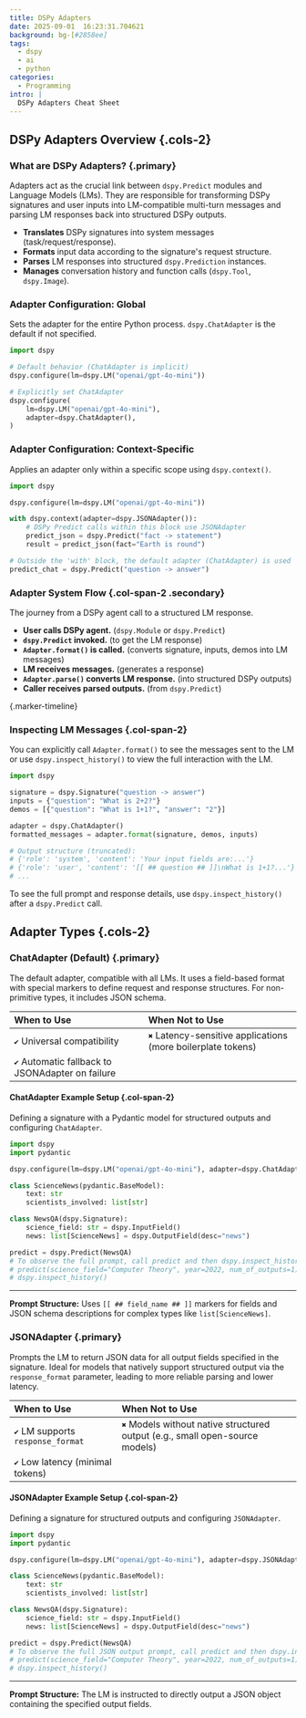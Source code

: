 ```yaml
---
title: DSPy Adapters
date: 2025-09-01  16:23:31.704621
background: bg-[#2858ee]
tags:
  - dspy
  - ai
  - python
categories:
  - Programming
intro: |
  DSPy Adapters Cheat Sheet
---
```


## DSPy Adapters Overview {.cols-2}

### What are DSPy Adapters? {.primary}

Adapters act as the crucial link between `dspy.Predict` modules and Language Models (LMs). They are responsible for transforming DSPy signatures and user inputs into LM-compatible multi-turn messages and parsing LM responses back into structured DSPy outputs.

- **Translates** DSPy signatures into system messages (task/request/response).
- **Formats** input data according to the signature's request structure.
- **Parses** LM responses into structured `dspy.Prediction` instances.
- **Manages** conversation history and function calls (`dspy.Tool`, `dspy.Image`).

### Adapter Configuration: Global

Sets the adapter for the entire Python process. `dspy.ChatAdapter` is the default if not specified.

```python
import dspy

# Default behavior (ChatAdapter is implicit)
dspy.configure(lm=dspy.LM("openai/gpt-4o-mini"))

# Explicitly set ChatAdapter
dspy.configure(
    lm=dspy.LM("openai/gpt-4o-mini"),
    adapter=dspy.ChatAdapter(),
)
```

### Adapter Configuration: Context-Specific

Applies an adapter only within a specific scope using `dspy.context()`.

```python
import dspy

dspy.configure(lm=dspy.LM("openai/gpt-4o-mini"))

with dspy.context(adapter=dspy.JSONAdapter()):
    # DSPy Predict calls within this block use JSONAdapter
    predict_json = dspy.Predict("fact -> statement")
    result = predict_json(fact="Earth is round")

# Outside the 'with' block, the default adapter (ChatAdapter) is used
predict_chat = dspy.Predict("question -> answer")
```

### Adapter System Flow {.col-span-2 .secondary}

The journey from a DSPy agent call to a structured LM response.

- **User calls DSPy agent.** (`dspy.Module` or `dspy.Predict`)
- **`dspy.Predict` invoked.** (to get the LM response)
- **`Adapter.format()` is called.** (converts signature, inputs, demos into LM messages)
- **LM receives messages.** (generates a response)
- **`Adapter.parse()` converts LM response.** (into structured DSPy outputs)
- **Caller receives parsed outputs.** (from `dspy.Predict`)

{.marker-timeline}

### Inspecting LM Messages {.col-span-2}

You can explicitly call `Adapter.format()` to see the messages sent to the LM or use `dspy.inspect_history()` to view the full interaction with the LM.

```python
import dspy

signature = dspy.Signature("question -> answer")
inputs = {"question": "What is 2+2?"}
demos = [{"question": "What is 1+1?", "answer": "2"}]

adapter = dspy.ChatAdapter()
formatted_messages = adapter.format(signature, demos, inputs)

# Output structure (truncated):
# {'role': 'system', 'content': 'Your input fields are:...'}
# {'role': 'user', 'content': '[[ ## question ## ]]\nWhat is 1+1?...'}
# ...
```

To see the full prompt and response details, use `dspy.inspect_history()` after a `dspy.Predict` call.

## Adapter Types {.cols-2}

### ChatAdapter (Default) {.primary}

The default adapter, compatible with all LMs. It uses a field-based format with special markers to define request and response structures. For non-primitive types, it includes JSON schema.

| When to Use                                       | When Not to Use                                               |
| :------------------------------------------------ | :------------------------------------------------------------ |
| `✔` Universal compatibility                      | `✖` Latency-sensitive applications (more boilerplate tokens) |
| `✔` Automatic fallback to JSONAdapter on failure |                                                               |

#### ChatAdapter Example Setup {.col-span-2}

Defining a signature with a Pydantic model for structured outputs and configuring `ChatAdapter`.

```python
import dspy
import pydantic

dspy.configure(lm=dspy.LM("openai/gpt-4o-mini"), adapter=dspy.ChatAdapter())

class ScienceNews(pydantic.BaseModel):
    text: str
    scientists_involved: list[str]

class NewsQA(dspy.Signature):
    science_field: str = dspy.InputField()
    news: list[ScienceNews] = dspy.OutputField(desc="news")

predict = dspy.Predict(NewsQA)
# To observe the full prompt, call predict and then dspy.inspect_history()
# predict(science_field="Computer Theory", year=2022, num_of_outputs=1)
# dspy.inspect_history()
```

---

**Prompt Structure:** Uses `[[ ## field_name ## ]]` markers for fields and JSON schema descriptions for complex types like `list[ScienceNews]`.

### JSONAdapter {.primary}

Prompts the LM to return JSON data for all output fields specified in the signature. Ideal for models that natively support structured output via the `response_format` parameter, leading to more reliable parsing and lower latency.

| When to Use                        | When Not to Use                                                               |
| :--------------------------------- | :---------------------------------------------------------------------------- |
| `✔` LM supports `response_format` | `✖` Models without native structured output (e.g., small open-source models) |
| `✔` Low latency (minimal tokens)  |                                                                               |

#### JSONAdapter Example Setup {.col-span-2}

Defining a signature for structured outputs and configuring `JSONAdapter`.

```python
import dspy
import pydantic

dspy.configure(lm=dspy.LM("openai/gpt-4o-mini"), adapter=dspy.JSONAdapter())

class ScienceNews(pydantic.BaseModel):
    text: str
    scientists_involved: list[str]

class NewsQA(dspy.Signature):
    science_field: str = dspy.InputField()
    news: list[ScienceNews] = dspy.OutputField(desc="news")

predict = dspy.Predict(NewsQA)
# To observe the full JSON output prompt, call predict and then dspy.inspect_history()
# predict(science_field="Computer Theory", year=2022, num_of_outputs=1)
# dspy.inspect_history()
```

---

**Prompt Structure:** The LM is instructed to directly output a JSON object containing the specified output fields.
